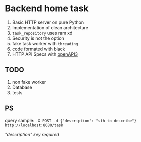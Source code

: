 # Backend home task
1) Basic HTTP server on pure Python
2) Implementation of clean architecture
3) `task_repository` uses ram xd
4) Security is not the option
5) fake task worker with `threading`
6) code formated with black
7) HTTP API Specs with
[openAPI3](doc/openAPI3.json)

## TODO
1) non fake worker
2) Database
3) tests

## PS
query sample: `-X POST -d {"description": "sth to describe"} http://localhost:8080/task`

_"description" key required_ 

